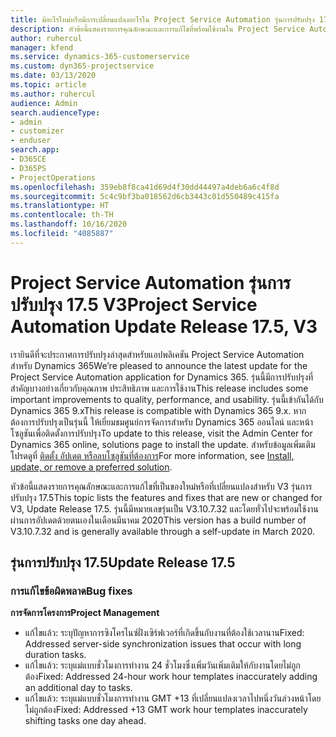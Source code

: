 ```yaml
---
title: มีอะไรใหม่หรือมีการเปลี่ยนแปลงอะไรใน Project Service Automation รุ่นการปรับปรุง 17.5 Hotfix V3
description: หัวข้อนี้แสดงรายการคุณลักษณะและการแก้ไขที่พร้อมใช้งานใน Project Service Automation V3 รุ่นการปรับปรุง 17.5 V3
author: ruhercul
manager: kfend
ms.service: dynamics-365-customerservice
ms.custom: dyn365-projectservice
ms.date: 03/13/2020
ms.topic: article
ms.author: ruhercul
audience: Admin
search.audienceType:
- admin
- customizer
- enduser
search.app:
- D365CE
- D365PS
- ProjectOperations
ms.openlocfilehash: 359eb8f8ca41d69d4f30dd44497a4deb6a6c4f8d
ms.sourcegitcommit: 5c4c9bf3ba018562d6cb3443c01d550489c415fa
ms.translationtype: HT
ms.contentlocale: th-TH
ms.lasthandoff: 10/16/2020
ms.locfileid: "4085887"
---
```

# <a name="project-service-automation-update-release-175-v3"></a><span data-ttu-id="5c219-103">Project Service Automation รุ่นการปรับปรุง 17.5 V3</span><span class="sxs-lookup"><span data-stu-id="5c219-103">Project Service Automation Update Release 17.5, V3</span></span>

<span data-ttu-id="5c219-104">เรายินดีที่จะประกาศการปรับปรุงล่าสุดสำหรับแอปพลิเคชัน Project Service Automation สำหรับ Dynamics 365</span><span class="sxs-lookup"><span data-stu-id="5c219-104">We’re pleased to announce the latest update for the Project Service Automation application for Dynamics 365.</span></span> <span data-ttu-id="5c219-105">รุ่นนี้มีการปรับปรุงที่สำคัญบางอย่างเกี่ยวกับคุณภาพ ประสิทธิภาพ และการใช้งาน</span><span class="sxs-lookup"><span data-stu-id="5c219-105">This release includes some important improvements to quality, performance, and usability.</span></span>  <span data-ttu-id="5c219-106">รุ่นนี้เข้ากันได้กับ Dynamics 365 9.x</span><span class="sxs-lookup"><span data-stu-id="5c219-106">This release is compatible with Dynamics 365 9.x.</span></span> <span data-ttu-id="5c219-107">หากต้องการปรับปรุงเป็นรุ่นนี้ ให้เยี่ยมชมศูนย์การจัดการสำหรับ Dynamics 365 ออนไลน์ และหน้าโซลูชันเพื่อติดตั้งการปรับปรุง</span><span class="sxs-lookup"><span data-stu-id="5c219-107">To update to this release, visit the Admin Center for Dynamics 365 online, solutions page to install the update.</span></span> <span data-ttu-id="5c219-108">สำหรับข้อมูลเพิ่มเติม โปรดดูที่ [ติดตั้ง อัปเดต หรือลบโซลูชันที่ต้องการ](https://docs.microsoft.com/power-platform/admin/install-remove-preferred-solution)</span><span class="sxs-lookup"><span data-stu-id="5c219-108">For more information, see [Install, update, or remove a preferred solution](https://docs.microsoft.com/power-platform/admin/install-remove-preferred-solution).</span></span>

<span data-ttu-id="5c219-109">หัวข้อนี้แสดงรายการคุณลักษณะและการแก้ไขที่เป็นของใหม่หรือที่เปลี่ยนแปลงสำหรับ V3 รุ่นการปรับปรุง 17.5</span><span class="sxs-lookup"><span data-stu-id="5c219-109">This topic lists the features and fixes that are new or changed for V3, Update Release 17.5.</span></span> <span data-ttu-id="5c219-110">รุ่นนี้มีหมายเลขรุ่นเป็น V3.10.7.32 และโดยทั่วไปจะพร้อมใช้งานผ่านการอัปเดตด้วยตนเองในเดือนมีนาคม 2020</span><span class="sxs-lookup"><span data-stu-id="5c219-110">This version has a build number of V3.10.7.32 and is generally available through a self-update in March 2020.</span></span>


## <a name="update-release-175"></a><span data-ttu-id="5c219-111">รุ่นการปรับปรุง 17.5</span><span class="sxs-lookup"><span data-stu-id="5c219-111">Update Release 17.5</span></span>

### <a name="bug-fixes"></a><span data-ttu-id="5c219-112">การแก้ไขข้อผิดพลาด</span><span class="sxs-lookup"><span data-stu-id="5c219-112">Bug fixes</span></span>


<span data-ttu-id="5c219-113">**การจัดการโครงการ**</span><span class="sxs-lookup"><span data-stu-id="5c219-113">**Project Management**</span></span>

- <span data-ttu-id="5c219-114">แก้ไขแล้ว: ระบุปัญหาการซิงโครไนซ์ฝั่งเซิร์ฟเวอร์ที่เกิดขึ้นกับงานที่ต้องใช้เวลานาน</span><span class="sxs-lookup"><span data-stu-id="5c219-114">Fixed: Addressed server-side synchronization issues that occur with long duration tasks.</span></span>
- <span data-ttu-id="5c219-115">แก้ไขแล้ว: ระบุแม่แบบชั่วโมงการทำงาน 24 ชั่วโมงซึ่งเพิ่มวันเพิ่มเติมให้กับงานโดยไม่ถูกต้อง</span><span class="sxs-lookup"><span data-stu-id="5c219-115">Fixed: Addressed 24-hour work hour templates inaccurately adding an additional day to tasks.</span></span>
- <span data-ttu-id="5c219-116">แก้ไขแล้ว: ระบุแม่แบบชั่วโมงการทำงาน GMT +13 ที่เปลี่ยนแปลงเวลาไปหนึ่งวันล่วงหน้าโดยไม่ถูกต้อง</span><span class="sxs-lookup"><span data-stu-id="5c219-116">Fixed: Addressed +13 GMT work hour templates inaccurately shifting tasks one day ahead.</span></span>

